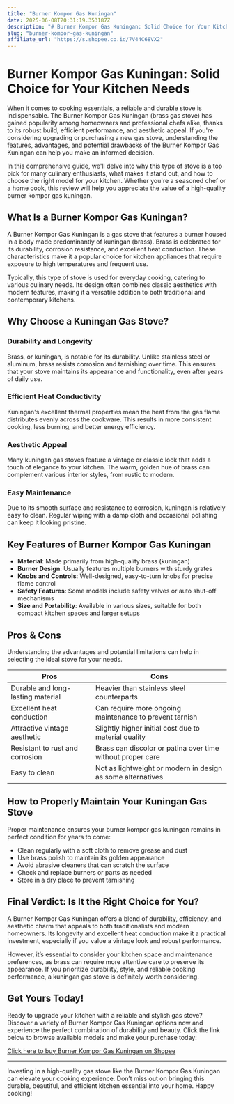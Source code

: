 ```yaml
---
title: "Burner Kompor Gas Kuningan"
date: 2025-06-08T20:31:19.353187Z
description: "# Burner Kompor Gas Kuningan: Solid Choice for Your Kitchen Needs..."
slug: "burner-kompor-gas-kuningan"
affiliate_url: "https://s.shopee.co.id/7V44C68VX2"
---
```

# Burner Kompor Gas Kuningan: Solid Choice for Your Kitchen Needs

When it comes to cooking essentials, a reliable and durable stove is indispensable. The Burner Kompor Gas Kuningan (brass gas stove) has gained popularity among homeowners and professional chefs alike, thanks to its robust build, efficient performance, and aesthetic appeal. If you're considering upgrading or purchasing a new gas stove, understanding the features, advantages, and potential drawbacks of the Burner Kompor Gas Kuningan can help you make an informed decision.

In this comprehensive guide, we'll delve into why this type of stove is a top pick for many culinary enthusiasts, what makes it stand out, and how to choose the right model for your kitchen. Whether you're a seasoned chef or a home cook, this review will help you appreciate the value of a high-quality burner kompor gas kuningan.

## What Is a Burner Kompor Gas Kuningan?

A Burner Kompor Gas Kuningan is a gas stove that features a burner housed in a body made predominantly of kuningan (brass). Brass is celebrated for its durability, corrosion resistance, and excellent heat conduction. These characteristics make it a popular choice for kitchen appliances that require exposure to high temperatures and frequent use.

Typically, this type of stove is used for everyday cooking, catering to various culinary needs. Its design often combines classic aesthetics with modern features, making it a versatile addition to both traditional and contemporary kitchens.

## Why Choose a Kuningan Gas Stove?

### Durability and Longevity

Brass, or kuningan, is notable for its durability. Unlike stainless steel or aluminum, brass resists corrosion and tarnishing over time. This ensures that your stove maintains its appearance and functionality, even after years of daily use.

### Efficient Heat Conductivity

Kuningan's excellent thermal properties mean the heat from the gas flame distributes evenly across the cookware. This results in more consistent cooking, less burning, and better energy efficiency.

### Aesthetic Appeal

Many kuningan gas stoves feature a vintage or classic look that adds a touch of elegance to your kitchen. The warm, golden hue of brass can complement various interior styles, from rustic to modern.

### Easy Maintenance

Due to its smooth surface and resistance to corrosion, kuningan is relatively easy to clean. Regular wiping with a damp cloth and occasional polishing can keep it looking pristine.

## Key Features of Burner Kompor Gas Kuningan

- **Material**: Made primarily from high-quality brass (kuningan)
- **Burner Design**: Usually features multiple burners with sturdy grates
- **Knobs and Controls**: Well-designed, easy-to-turn knobs for precise flame control
- **Safety Features**: Some models include safety valves or auto shut-off mechanisms
- **Size and Portability**: Available in various sizes, suitable for both compact kitchen spaces and larger setups

## Pros & Cons

Understanding the advantages and potential limitations can help in selecting the ideal stove for your needs.

| Pros | Cons |
| --- | --- |
| Durable and long-lasting material | Heavier than stainless steel counterparts |
| Excellent heat conduction | Can require more ongoing maintenance to prevent tarnish |
| Attractive vintage aesthetic | Slightly higher initial cost due to material quality |
| Resistant to rust and corrosion | Brass can discolor or patina over time without proper care |
| Easy to clean | Not as lightweight or modern in design as some alternatives |

## How to Properly Maintain Your Kuningan Gas Stove

Proper maintenance ensures your burner kompor gas kuningan remains in perfect condition for years to come:

- Clean regularly with a soft cloth to remove grease and dust
- Use brass polish to maintain its golden appearance
- Avoid abrasive cleaners that can scratch the surface
- Check and replace burners or parts as needed
- Store in a dry place to prevent tarnishing

## Final Verdict: Is It the Right Choice for You?

A Burner Kompor Gas Kuningan offers a blend of durability, efficiency, and aesthetic charm that appeals to both traditionalists and modern homeowners. Its longevity and excellent heat conduction make it a practical investment, especially if you value a vintage look and robust performance.

However, it’s essential to consider your kitchen space and maintenance preferences, as brass can require more attentive care to preserve its appearance. If you prioritize durability, style, and reliable cooking performance, a kuningan gas stove is definitely worth considering.

## Get Yours Today!

Ready to upgrade your kitchen with a reliable and stylish gas stove? Discover a variety of Burner Kompor Gas Kuningan options now and experience the perfect combination of durability and beauty. Click the link below to browse available models and make your purchase today:

[Click here to buy Burner Kompor Gas Kuningan on Shopee](https://s.shopee.co.id/7V44C68VX2)

---

Investing in a high-quality gas stove like the Burner Kompor Gas Kuningan can elevate your cooking experience. Don’t miss out on bringing this durable, beautiful, and efficient kitchen essential into your home. Happy cooking!